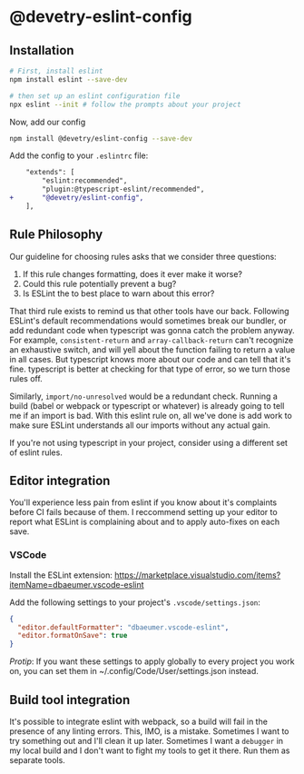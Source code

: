 @devetry-eslint-config
======================

## Installation

```bash
# First, install eslint
npm install eslint --save-dev

# then set up an eslint configuration file
npx eslint --init # follow the prompts about your project
```

Now, add our config

```bash
npm install @devetry/eslint-config --save-dev
```

Add the config to your `.eslintrc` file:

```diff
    "extends": [
        "eslint:recommended",
        "plugin:@typescript-eslint/recommended",
+       "@devetry/eslint-config",
    ],
```

## Rule Philosophy

Our guideline for choosing rules asks that we consider three questions:

1. If this rule changes formatting, does it ever make it worse?
2. Could this rule potentially prevent a bug?
3. Is ESLint the to best place to warn about this error?

That third rule exists to remind us that other tools have our back. Following ESLint's default recommendations would sometimes break our bundler, or add redundant code when typescript was gonna catch the problem anyway. For example, `consistent-return` and `array-callback-return` can't recognize an exhaustive switch, and will yell about the function failing to return a value in all cases. But typescript knows more about our code and can tell that it's fine. typescript is better at checking for that type of error, so we turn those rules off.

Similarly, `import/no-unresolved` would be a redundant check. Running a build (babel or webpack or typescript or whatever) is already going to tell me if an import is bad. With this eslint rule on, all we've done is add work to make sure ESLint understands all our imports without any actual gain.

If you're not using typescript in your project, consider using a different set of eslint rules.

## Editor integration

You'll experience less pain from eslint if you know about it's complaints before CI fails because of them. I reccommend setting up your editor to report what ESLint is complaining about and to apply auto-fixes on each save.

### VSCode

Install the ESLint extension: https://marketplace.visualstudio.com/items?itemName=dbaeumer.vscode-eslint

Add the following settings to your project's `.vscode/settings.json`:

```json
{
  "editor.defaultFormatter": "dbaeumer.vscode-eslint",
  "editor.formatOnSave": true
}
```

_Protip_: If you want these settings to apply globally to every project you work on, you can set them in ~/.config/Code/User/settings.json instead.

## Build tool integration

It's possible to integrate eslint with webpack, so a build will fail in the presence of any linting errors. This, IMO, is a mistake. Sometimes I want to try something out and I'll clean it up later. Sometimes I want a `debugger` in my local build and I don't want to fight my tools to get it there. Run them as separate tools.
